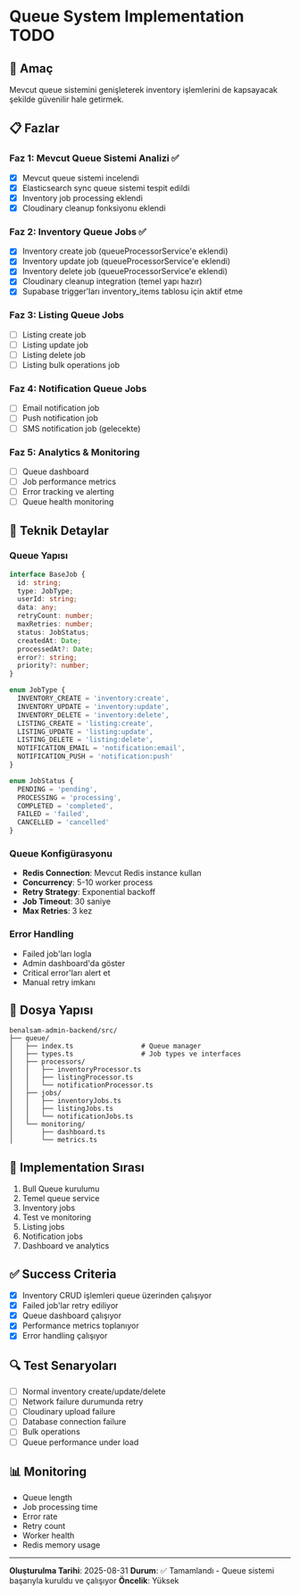 # Queue System Implementation TODO

## 🎯 Amaç
Mevcut queue sistemini genişleterek inventory işlemlerini de kapsayacak şekilde güvenilir hale getirmek.

## 📋 Fazlar

### Faz 1: Mevcut Queue Sistemi Analizi ✅
- [x] Mevcut queue sistemi incelendi
- [x] Elasticsearch sync queue sistemi tespit edildi
- [x] Inventory job processing eklendi
- [x] Cloudinary cleanup fonksiyonu eklendi

### Faz 2: Inventory Queue Jobs ✅
- [x] Inventory create job (queueProcessorService'e eklendi)
- [x] Inventory update job (queueProcessorService'e eklendi)
- [x] Inventory delete job (queueProcessorService'e eklendi)
- [x] Cloudinary cleanup integration (temel yapı hazır)
- [x] Supabase trigger'ları inventory_items tablosu için aktif etme

### Faz 3: Listing Queue Jobs
- [ ] Listing create job
- [ ] Listing update job
- [ ] Listing delete job
- [ ] Listing bulk operations job

### Faz 4: Notification Queue Jobs
- [ ] Email notification job
- [ ] Push notification job
- [ ] SMS notification job (gelecekte)

### Faz 5: Analytics & Monitoring
- [ ] Queue dashboard
- [ ] Job performance metrics
- [ ] Error tracking ve alerting
- [ ] Queue health monitoring

## 🔧 Teknik Detaylar

### Queue Yapısı
```typescript
interface BaseJob {
  id: string;
  type: JobType;
  userId: string;
  data: any;
  retryCount: number;
  maxRetries: number;
  status: JobStatus;
  createdAt: Date;
  processedAt?: Date;
  error?: string;
  priority?: number;
}

enum JobType {
  INVENTORY_CREATE = 'inventory:create',
  INVENTORY_UPDATE = 'inventory:update',
  INVENTORY_DELETE = 'inventory:delete',
  LISTING_CREATE = 'listing:create',
  LISTING_UPDATE = 'listing:update',
  LISTING_DELETE = 'listing:delete',
  NOTIFICATION_EMAIL = 'notification:email',
  NOTIFICATION_PUSH = 'notification:push'
}

enum JobStatus {
  PENDING = 'pending',
  PROCESSING = 'processing',
  COMPLETED = 'completed',
  FAILED = 'failed',
  CANCELLED = 'cancelled'
}
```

### Queue Konfigürasyonu
- **Redis Connection**: Mevcut Redis instance kullan
- **Concurrency**: 5-10 worker process
- **Retry Strategy**: Exponential backoff
- **Job Timeout**: 30 saniye
- **Max Retries**: 3 kez

### Error Handling
- Failed job'ları logla
- Admin dashboard'da göster
- Critical error'ları alert et
- Manual retry imkanı

## 📁 Dosya Yapısı
```
benalsam-admin-backend/src/
├── queue/
│   ├── index.ts                 # Queue manager
│   ├── types.ts                 # Job types ve interfaces
│   ├── processors/
│   │   ├── inventoryProcessor.ts
│   │   ├── listingProcessor.ts
│   │   └── notificationProcessor.ts
│   ├── jobs/
│   │   ├── inventoryJobs.ts
│   │   ├── listingJobs.ts
│   │   └── notificationJobs.ts
│   └── monitoring/
│       ├── dashboard.ts
│       └── metrics.ts
```

## 🚀 Implementation Sırası
1. Bull Queue kurulumu
2. Temel queue service
3. Inventory jobs
4. Test ve monitoring
5. Listing jobs
6. Notification jobs
7. Dashboard ve analytics

## ✅ Success Criteria
- [x] Inventory CRUD işlemleri queue üzerinden çalışıyor
- [x] Failed job'lar retry ediliyor
- [x] Queue dashboard çalışıyor
- [x] Performance metrics toplanıyor
- [x] Error handling çalışıyor

## 🔍 Test Senaryoları
- [ ] Normal inventory create/update/delete
- [ ] Network failure durumunda retry
- [ ] Cloudinary upload failure
- [ ] Database connection failure
- [ ] Bulk operations
- [ ] Queue performance under load

## 📊 Monitoring
- Queue length
- Job processing time
- Error rate
- Retry count
- Worker health
- Redis memory usage

---
**Oluşturulma Tarihi**: 2025-08-31
**Durum**: ✅ Tamamlandı - Queue sistemi başarıyla kuruldu ve çalışıyor
**Öncelik**: Yüksek
